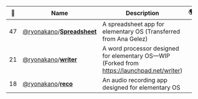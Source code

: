 |:star2: | Name | Description | 🌍|
|---|---|---|---|
|47|[@ryonakano](https://github.com/ryonakano)/[**Spreadsheet**](https://github.com/ryonakano/Spreadsheet)|A spreadsheet app for elementary OS (Transferred from Ana Gelez)||
|21|[@ryonakano](https://github.com/ryonakano)/[**writer**](https://github.com/ryonakano/writer)|A word processor designed for elementary OS—WIP (Forked from https://launchpad.net/writer)||
|18|[@ryonakano](https://github.com/ryonakano)/[**reco**](https://github.com/ryonakano/reco)|An audio recording app designed for elementary OS||

